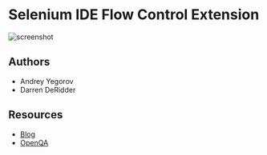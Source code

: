 Selenium IDE Flow Control Extension
===

![screenshot](http://4.bp.blogspot.com/_Vi1folaOZAs/R7N1_L5KjDI/AAAAAAAAAGQ/PyozuVCHBC4/s1600-h/flow_control_ide.png "sideflow screenshot")

Authors
---
- Andrey Yegorov
- Darren DeRidder

Resources
---

- [Blog](http://51elliot.blogspot.com/2008/02/selenium-ide-goto.html)
- [OpenQA](http://www.openqa.org)

